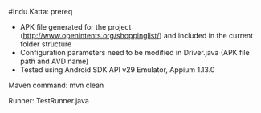 #Indu Katta: prereq
- APK file generated for the project (http://www.openintents.org/shoppinglist/) and included in the current folder structure
- Configuration parameters need to be modified in Driver.java (APK file path and AVD name)
- Tested using Android SDK API v29 Emulator, Appium 1.13.0

Maven command: 
mvn clean 

Runner: TestRunner.java